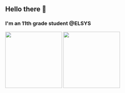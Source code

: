 ## Hello there 👋
### I'm an 11th grade student @ELSYS
<p>
  <picture>
    <source media="(prefers-color-scheme: dark)" srcset="https://github-readme-stats.vercel.app/api?username=aalyth&show_icons=true&theme=github_dark_dimmed">
    <img height="180em" src="https://github-readme-stats.vercel.app/api?username=aalyth&show_icons=true&theme=solarized-light&bg_color=fffefe"/>
  </picture>
   
  <picture>
    <source media="(prefers-color-scheme: dark)" srcset="https://github-readme-stats.vercel.app/api/top-langs/?username=aalyth&layout=compact&theme=github_dark_dimmed&langs_count=6">
    <img height="180em" src="https://github-readme-stats.vercel.app/api/top-langs/?username=aalyth&layout=compact&theme=solarized-light&langs_count=6&bg_color=fffefe"/>
  </picture>
  
</p>

<!--
**aalyth/aalyth** is a ✨ _special_ ✨ repository because its `README.md` (this file) appears on your GitHub profile.

Here are some ideas to get you started:

- 🔭 I’m currently working on ...
- 🌱 I’m currently learning ...
- 👯 I’m looking to collaborate on ...
- 🤔 I’m looking for help with ...
- 💬 Ask me about ...
- 📫 How to reach me: ...
- 😄 Pronouns: ...
- ⚡ Fun fact: ...
-->
